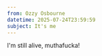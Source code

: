 ```yaml
---
from: Ozzy Osbourne
datetime: 2025-07-24T23:59:59
subject: It's me
---
```


I'm still alive, muthafucka!